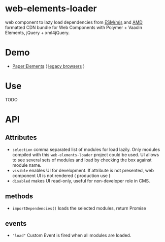 # web-elements-loader
 web component to lazy load dependencies from 
 [ESM/mjs](https://developer.mozilla.org/en-US/docs/Web/JavaScript/Guide/Modules) and 
 [AMD](https://requirejs.org/docs/whyamd.html) 
formatted CDN bundle for Web Components with Polymer + Vaadin Elements, jQuery + xml4jQuery. 

# Demo
* [Paper Elements](https://cdn.xml4jquery.com/web-elements-loader/build/esm-unbundled/demo/paper-elements-demo.html) 
( [legacy browsers](https://cdn.xml4jquery.com/web-elements-loader/build/es5-bundled/demo/paper-elements-demo.html) )

# Use
TODO

# API 
## Attributes
* `selection` comma separated list of modules for load lazily. Only modules compiled with this `web-elements-loader` 
project could be used. UI allows to see several sets of modules and load by checking the box against module name. 
* `visible` enables UI for development. If attribute is not presented, web component UI is not rendered ( production use )
* `disabled` makes UI read-only, useful for non-developer role in CMS.
## methods
* `importDependencies()` loads the selected modules, return Promise
## events
* `"load"` Custom Event is fired when all modules are loaded.
